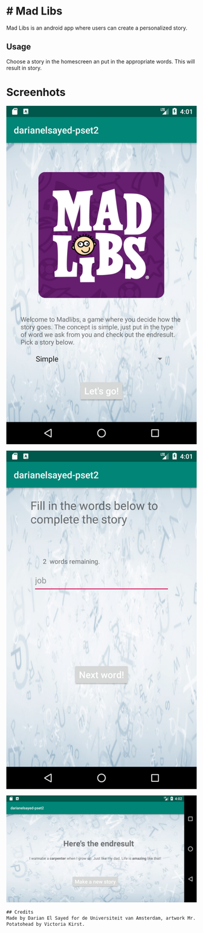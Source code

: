 # # Mad Libs

Mad Libs is an android app where users can create a personalized story.


## Usage
Choose a story in the homescreen an put in the appropriate words. This will result in story.


# Screenhots

![ScreenShot1](https://github.com/dutchfarao/madlibs/blob/master/doc/Screenshot_1.png)

![ScreenShot2](https://github.com/dutchfarao/madlibs/blob/master/doc/Screenshot_2.png)

![ScreenShot3](https://github.com/dutchfarao/madlibs/blob/master/doc/Screenshot_3.png)



```
## Credits
Made by Darian El Sayed for de Universiteit van Amsterdam, artwork Mr. Potatohead by Victoria Kirst.
